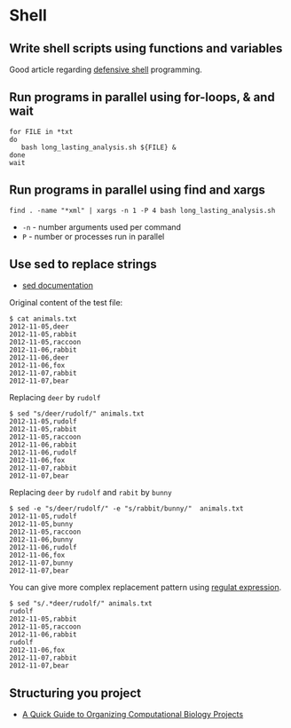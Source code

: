 # Shell

## Write shell scripts using functions and variables

Good article
regarding
[defensive shell](http://www.kfirlavi.com/blog/2012/11/14/defensive-bash-programming/) programming.


## Run programs in parallel using for-loops, & and wait

```
for FILE in *txt
do
   bash long_lasting_analysis.sh ${FILE} &
done
wait
```

## Run programs in parallel using find and xargs

```
find . -name "*xml" | xargs -n 1 -P 4 bash long_lasting_analysis.sh
```

- `-n` - number arguments used per command
- `P` - number or processes run in parallel

## Use sed to replace strings

- [sed documentation](https://www.gnu.org/software/sed/manual/sed.html)

Original content of the test file:

```
$ cat animals.txt 
2012-11-05,deer
2012-11-05,rabbit
2012-11-05,raccoon
2012-11-06,rabbit
2012-11-06,deer
2012-11-06,fox
2012-11-07,rabbit
2012-11-07,bear
```

Replacing `deer` by `rudolf`

```
$ sed "s/deer/rudolf/" animals.txt 
2012-11-05,rudolf
2012-11-05,rabbit
2012-11-05,raccoon
2012-11-06,rabbit
2012-11-06,rudolf
2012-11-06,fox
2012-11-07,rabbit
2012-11-07,bear
```

Replacing `deer` by `rudolf` and `rabit` by `bunny`

```
$ sed -e "s/deer/rudolf/" -e "s/rabbit/bunny/"  animals.txt  
2012-11-05,rudolf
2012-11-05,bunny
2012-11-05,raccoon
2012-11-06,bunny
2012-11-06,rudolf
2012-11-06,fox
2012-11-07,bunny
2012-11-07,bear
```

You can give more complex replacement pattern
using
[regulat expression](https://en.wikipedia.org/wiki/Regular_expression).

```
$ sed "s/.*deer/rudolf/" animals.txt 
rudolf
2012-11-05,rabbit
2012-11-05,raccoon
2012-11-06,rabbit
rudolf
2012-11-06,fox
2012-11-07,rabbit
2012-11-07,bear
```

## Structuring you project

- [A Quick Guide to Organizing Computational Biology Projects](http://journals.plos.org/ploscompbiol/article?id=10.1371/journal.pcbi.1000424)
